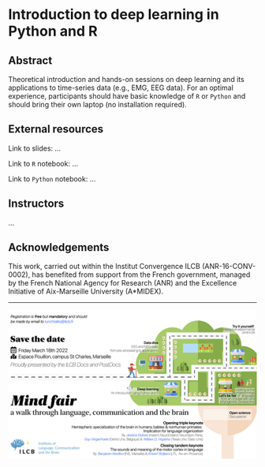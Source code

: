 # Introduction to deep learning in Python and R 

## Abstract

Theoretical introduction and hands-on sessions on deep learning and its applications to time-series data (e.g., EMG, EEG data). For an optimal experience, participants should have basic knowledge of `R` or `Python` and should bring their own laptop (no installation required).

## External resources

Link to slides: ...

Link to `R` notebook: ...

Link to `Python` notebook: ...

## Instructors

...

## Acknowledgements

This work, carried out within the Institut Convergence ILCB (ANR-16-CONV-0002), has benefited from support from the French government, managed by the French National Agency for Research (ANR) and the Excellence Initiative of Aix-Marseille University (A*MIDEX).

---------------------------------------

<img src="figures/ilcb_poster.png" alt="poster"/>
